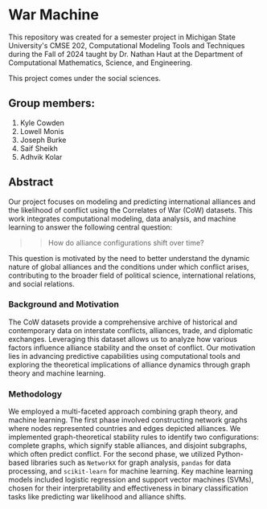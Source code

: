 # War Machine

This repository was created for a semester project in Michigan State University's CMSE 202, Computational Modeling Tools and Techniques during the Fall of 2024 taught by Dr. Nathan Haut at the Department of Computational Mathematics, Science, and Engineering.

This project comes under the social sciences.

## Group members:

1. Kyle Cowden
2. Lowell Monis
3. Joseph Burke
4. Saif Sheikh
5. Adhvik Kolar


## Abstract

Our project focuses on modeling and predicting international alliances and the likelihood of conflict using the Correlates of War (CoW) datasets. This work integrates computational modeling, data analysis, and machine learning to answer the following central question: 

>>How do alliance configurations shift over time?

This question is motivated by the need to better understand the dynamic nature of global alliances and the conditions under which conflict arises, contributing to the broader field of political science, international relations, and social relations.

### Background and Motivation

The CoW datasets provide a comprehensive archive of historical and contemporary data on interstate conflicts, alliances, trade, and diplomatic exchanges. Leveraging this dataset allows us to analyze how various factors influence alliance stability and the onset of conflict. Our motivation lies in advancing predictive capabilities using computational tools and exploring the theoretical implications of alliance dynamics through graph theory and machine learning.

### Methodology

We employed a multi-faceted approach combining graph theory, and machine learning. The first phase involved constructing network graphs where nodes represented countries and edges depicted alliances. We implemented graph-theoretical stability rules to identify two configurations: complete graphs, which signify stable alliances, and disjoint subgraphs, which often predict conflict. For the second phase, we utilized Python-based libraries such as `NetworkX` for graph analysis, `pandas` for data processing, and `scikit-learn` for machine learning. Key machine learning models included logistic regression and support vector machines (SVMs), chosen for their interpretability and effectiveness in binary classification tasks like predicting war likelihood and alliance shifts.


